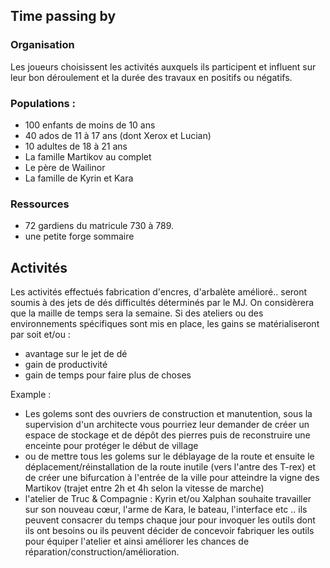 ## Time passing by
### Organisation
Les joueurs choisissent les activités auxquels ils participent et influent sur leur bon déroulement et la durée des travaux en positifs ou négatifs.
### Populations :
* 100 enfants de moins de 10 ans
* 40 ados de 11 à 17 ans (dont Xerox et Lucian)
* 10 adultes de 18 à 21 ans
* La famille Martikov au complet
* Le père de Wailinor
* La famille de Kyrin et Kara
### Ressources
* 72 gardiens du matricule 730 à 789.
* une petite forge sommaire

## Activités
Les activités effectués fabrication d'encres, d'arbalète amélioré.. seront soumis à des jets de dés difficultés déterminés par le MJ. On considèrera que la maille de temps sera la semaine.
Si des ateliers ou des environnements spécifiques sont mis en place, les gains se matérialiseront par soit et/ou :
* avantage sur le jet de dé
* gain de productivité
* gain de temps pour faire plus de choses

Example : 
- Les golems sont des ouvriers de construction et manutention, sous la supervision d'un architecte vous pourriez leur demander de créer un espace de stockage et de dépôt des pierres puis de reconstruire une enceinte pour protéger le début de village 
- ou de mettre tous les golems sur le déblayage de la route et ensuite le déplacement/réinstallation de la route inutile (vers l'antre des T-rex) et de créer une bifurcation à l'entrée de la ville pour atteindre la vigne des Martikov (trajet entre 2h et 4h selon la vitesse de marche)
- l'atelier de Truc & Compagnie : Kyrin et/ou Xalphan souhaite travailler sur son nouveau cœur, l'arme de Kara, le bateau, l'interface etc .. ils peuvent consacrer du temps chaque jour pour invoquer les outils dont ils ont besoins ou ils peuvent décider de concevoir fabriquer les outils pour équiper l'atelier et ainsi améliorer les chances de réparation/construction/amélioration.
